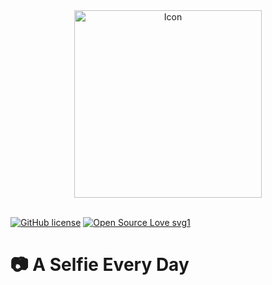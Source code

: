 <div align="center">
  <a href="https://github.com/thecreazy/a-selfie-every-day-ios-app">
    <img src="https://github.com/thecreazy/a-selfie-every-day-ios-app/blob/main/docs/logo.png" alt="Icon" width="300"/>
  </a>
  <br>
  <br>
</div>

[![GitHub license][githublicense]][license-url] [![Open Source Love svg1][opensource]][opensource-url]

# 📷 A Selfie Every Day 


[githublicense]: https://img.shields.io/github/license/Naereen/StrapDown.js.svg
[license-url]: https://github.com/thecreazy/a-selfie-every-day-ios-app/blob/main/LICENSE.MD
[opensource]: https://badges.frapsoft.com/os/v1/open-source.svg?v=103
[opensource-url]: https://github.com/ellerbrock/open-source-badges/
